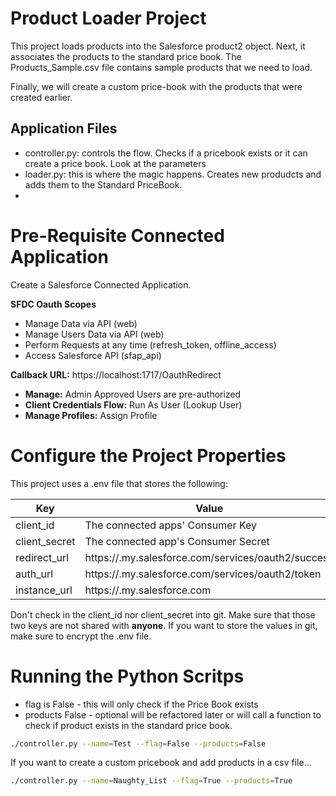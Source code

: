 # Product Loader Project #
This project loads products into the Salesforce product2 object.
Next, it associates the products to the standard price book. The Products_Sample.csv 
file contains sample products that we need to load.

Finally, we will create a custom price-book with the
products that were created earlier.

## Application Files ##
- controller.py: controls the flow.  Checks if a pricebook exists or it can create a price book.  Look at the parameters
- loader.py: this is where the magic happens.  Creates new produdcts and adds them to the Standard PriceBook.
- 
# Pre-Requisite Connected Application #

Create a Salesforce Connected Application.

**SFDC Oauth Scopes**
* Manage Data via API (web)
* Manage Users Data via API (web)
* Perform Requests at any time (refresh_token, offline_access)
* Access Salesforce API (sfap_api)

**Callback URL:** https://localhost:1717/OauthRedirect
- **Manage:** Admin Approved Users are pre-authorized
- **Client Credentials Flow:** Run As User (Lookup User)
- **Manage Profiles:** Assign Profile

# Configure the Project Properties #
This project uses a .env file that stores the following:

| Key           | Value                                                           |
|---------------|-----------------------------------------------------------------|
| client_id     | The connected apps' Consumer Key                                |
| client_secret | The connected app's Consumer Secret                             |
| redirect_url  | https://<name--alias>.my.salesforce.com/services/oauth2/success |
| auth_url      | https://<name--alias>.my.salesforce.com/services/oauth2/token   |
| instance_url  | https://<base-url>.my.salesforce.com                            |

Don't check in the client_id nor client_secret into git. Make sure that those two keys are
not shared with **anyone**.  If you want to store the values in git, make sure to encrypt the .env file.

# Running the Python Scritps #
- flag is False - this will only check if the Price Book exists
- products False - optional will be refactored later or will call a function to check if product exists in the standard price book.
```bash
./controller.py --name=Test --flag=False --products=False
```
If you want to create a custom pricebook and add products in a csv file...

```bash
./controller.py --name=Naughty_List --flag=True --products=True
```